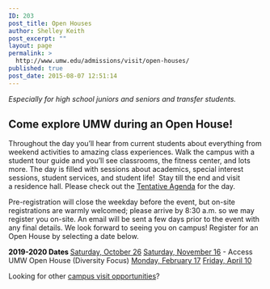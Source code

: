 ```yaml
---
ID: 203
post_title: Open Houses
author: Shelley Keith
post_excerpt: ""
layout: page
permalink: >
  http://www.umw.edu/admissions/visit/open-houses/
published: true
post_date: 2015-08-07 12:51:14
---
```

<em>Especially for high school juniors and seniors and transfer students.</em>
<h2>Come explore UMW during an Open House!</h2>
Throughout the day you’ll hear from current students about everything from weekend activities to amazing class experiences. Walk the campus with a student tour guide and you’ll see classrooms, the fitness center, and lots more. The day is filled with sessions about academics, special interest sessions, student services, and student life!  Stay till the end and visit a residence hall. Please check out the <a href="http://www.umw.edu/admissions/wp-content/uploads/sites/6/2019/02/Tentative-Agenda-Spring-2019.pdf">Tentative Agenda</a> for the day.

Pre-registration will close the weekday before the event, but on-site registrations are warmly welcomed; please arrive by 8:30 a.m. so we may register you on-site. An email will be sent a few days prior to the event with any final details. We look forward to seeing you on campus! Register for an Open House by selecting a date below.

<span style="color: #000000"><strong>2019-2020 Dates
</strong></span><a href="https://admissions.umw.edu/register/octoberopenhouse">Saturday, October 26</a>
<a href="https://admissions.umw.edu/register/novemberopenhouse">Saturday, November 16</a> - Access UMW Open House (Diversity Focus)
<a href="https://admissions.umw.edu/register/februaryopenhouse">Monday, February 17</a>
<a href="https://admissions.umw.edu/register/aprilopenhouse">Friday, April 10</a>

Looking for other <a href="http://www.umw.edu/admissions/visit/">campus visit opportunities</a>?